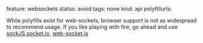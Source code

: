 feature: websockets
status: avoid
tags: none 
kind: api
polyfillurls:

While polyfills exist for web-sockets, browser support is not as widespread to recommend usage. If you like playing with fire, go ahead and use [sockJS](https://github.com/sockjs/sockjs-client),[socket.io](http://socket.io/), [web-socket.js](https://github.com/gimite/web-socket-js/)

